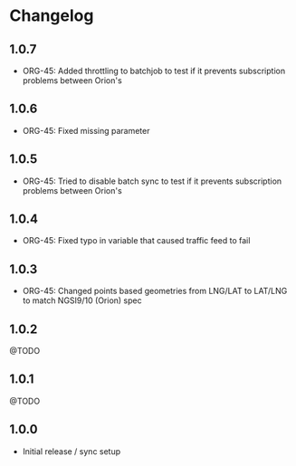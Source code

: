 # Changelog

## 1.0.7
 * ORG-45: Added throttling to batchjob to test if it prevents subscription problems between Orion's

## 1.0.6
 * ORG-45: Fixed missing parameter  

## 1.0.5
 * ORG-45: Tried to disable batch sync to test if it prevents subscription problems between Orion's 

## 1.0.4
 * ORG-45: Fixed typo in variable that caused traffic feed to fail

## 1.0.3
 * ORG-45: Changed points based geometries from LNG/LAT to LAT/LNG to match NGSI9/10 (Orion) spec
 
## 1.0.2
@TODO

## 1.0.1
@TODO

## 1.0.0
 * Initial release / sync setup

